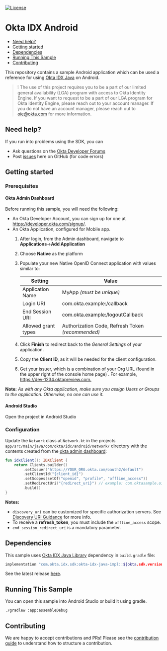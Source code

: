 [![License](https://img.shields.io/badge/License-Apache%202.0-blue.svg)](https://opensource.org/licenses/Apache-2.0)

# Okta IDX Android

* [Need help?](#need-help)
* [Getting started](#getting-started)
* [Dependencies](#dependencies)
* [Running This Sample](#running-this-sample)
* [Contributing](#contributing)

This repository contains a sample Android application which can be used a reference for using 
[Okta IDX Java][okta-idx-java-github] on Android. 


> :grey_exclamation: The use of this project requires you to be a part of our limited general availability (LGA) program with access to Okta Identity Engine. If you want to request to be a part of our LGA program for Okta Identity Engine, please reach out to your account manager. If you do not have an account manager, please reach out to oie@okta.com for more information.

## Need help?

If you run into problems using the SDK, you can

* Ask questions on the [Okta Developer Forums][devforum]
* Post [issues][github-issues] here on GitHub (for code errors)

## Getting started

### Prerequisites

#### Okta Admin Dashboard 

Before running this sample, you will need the following:

* An Okta Developer Account, you can sign up for one at <https://developer.okta.com/signup/>.
* An Okta Application, configured for Mobile app.
    1. After login, from the Admin dashboard, navigate to **Applications**&rarr;**Add Application**
    2. Choose **Native** as the platform
    3. Populate your new Native OpenID Connect application with values similar to:

        | Setting              | Value                                               |
        | -------------------- | --------------------------------------------------- |
        | Application Name     | MyApp *(must be unique)*        |
        | Login URI            | com.okta.example:/callback                          |
        | End Session URI      | com.okta.example:/logoutCallback                    |
        | Allowed grant types  | Authorization Code, Refresh Token *(recommended)*   |

    4. Click **Finish** to redirect back to the *General Settings* of your application.
    5. Copy the **Client ID**, as it will be needed for the client configuration.
    6. Get your issuer, which is a combination of your Org URL (found in the upper right of the console home page) . For example, <https://dev-1234.oktapreview.com.>

**Note:** *As with any Okta application, make sure you assign Users or Groups to the application. Otherwise, no one can use it.*

#### Android Studio

Open the project in Android Studio

### Configuration

Update the `Network` class at `Network.kt` in the projects `app/src/main/java/com/okta/idx/android/network/` directory with
the contents created from the [okta admin dashboard](#Okta-Admin-Dashboard):

```kotlin
fun idxClient(): IDXClient {
    return Clients.builder()
        .setIssuer("https://YOUR_ORG.okta.com/oauth2/default")
        .setClientId("{client_id}")
        .setScopes(setOf("openid", "profile", "offline_access"))
        .setRedirectUri("{redirect_uri}") // example: com.oktasample.oie:/callback
        .build()
}
```

**Notes:**
- `discovery_uri` can be customized for specific authorization servers. See [Discovery URI Guidance](https://github.com/okta/okta-oidc-android#discovery-uri-guidance) for more info.
- To receive a **refresh_token**, you must include the `offline_access` scope.
- `end_session_redirect_uri` is a mandatory parameter.

## Dependencies

This sample uses [Okta IDX Java Library][okta-idx-java-github] dependency in `build.gradle` file:

```bash
implementation "com.okta.idx.sdk:okta-idx-java-impl::${okta.sdk.version}"
```

See the latest release [here][okta-idx-java-releases].

## Running This Sample

You can open this sample into Android Studio or build it using gradle.

```bash
./gradlew :app:assembleDebug
```

## Contributing

We are happy to accept contributions and PRs! Please see the [contribution guide](CONTRIBUTING.md) to understand how to structure a contribution.

[devforum]: https://devforum.okta.com/
[github-issues]: https://github.com/okta/okta-idx-android/issues
[okta-idx-java-releases]: https://github.com/okta/okta-idx-java/releases
[okta-idx-java-github]: https://github.com/okta/okta-idx-java
